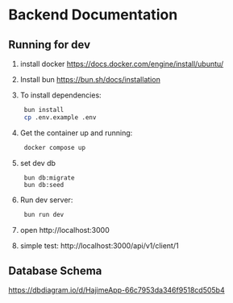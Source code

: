 # Backend Documentation

## Running for dev

1. install docker
   https://docs.docker.com/engine/install/ubuntu/

2. Install bun
  https://bun.sh/docs/installation

3. To install dependencies:
   ```sh
    bun install
    cp .env.example .env
   ```

4. Get the container up and running:
   ```sh
    docker compose up
   ```

5. set dev db
   ```
    bun db:migrate
    bun db:seed
   ```

6. Run dev server:
   ```sh
    bun run dev
   ```

7. open http://localhost:3000

8. simple test: http://localhost:3000/api/v1/client/1 


## Database Schema

https://dbdiagram.io/d/HajimeApp-66c7953da346f9518cd505b4
